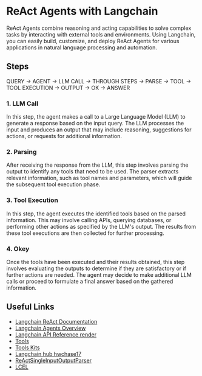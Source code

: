 # ReAct Agents with Langchain

ReAct Agents combine reasoning and acting capabilities to solve complex tasks by interacting with external tools and environments. Using Langchain, you can easily build, customize, and deploy ReAct Agents for various applications in natural language processing and automation.

## Steps

QUERY -> AGENT -> LLM CALL -> THROUGH STEPS ->  PARSE -> TOOL -> TOOL EXECUTION -> OUTPUT -> OK -> ANSWER 

### 1. LLM Call
In this step, the agent makes a call to a Large Language Model (LLM) to generate a response based on the input query. The LLM processes the input and produces an output that may include reasoning, suggestions for actions, or requests for additional information.

### 2. Parsing
After receiving the response from the LLM, this step involves parsing the output to identify any tools that need to be used. The parser extracts relevant information, such as tool names and parameters, which will guide the subsequent tool execution phase.

### 3. Tool Execution
In this step, the agent executes the identified tools based on the parsed information. This may involve calling APIs, querying databases, or performing other actions as specified by the LLM's output. The results from these tool executions are then collected for further processing.

### 4. Okey
Once the tools have been executed and their results obtained, this step involves evaluating the outputs to determine if they are satisfactory or if further actions are needed. The agent may decide to make additional LLM calls or proceed to formulate a final answer based on the gathered information.

## Useful Links
- [Langchain ReAct Documentation](https://python.langchain.com/docs/how_to/migrate_agent/)
- [Langchain Agents Overview](https://python.langchain.com/docs/how_to/#agents)
- [Langchain API Reference render](https://python.langchain.com/api_reference/core/tools/langchain_core.tools.render.render_text_description.html)
- [Tools](https://python.langchain.com/docs/concepts/tools/)
- [Tools Kits](https://python.langchain.com/docs/integrations/tools/)
- [Langchain hub hwchase17](https://smith.langchain.com/hub/hwchase17/react?organizationId=5c031c7d-225f-41cf-9def-21161772e1fa)
- [ReActSingleInputOutputParser](https://python.langchain.com/api_reference/langchain/agents/langchain.agents.output_parsers.react_single_input.ReActSingleInputOutputParser.html)
- [LCEL](https://python.langchain.com/docs/concepts/lcel/)
